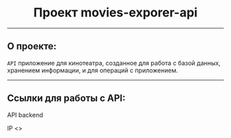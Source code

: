 <h1 align="center">Проект movies-exporer-api</h1>

---

## О проекте:

`API` приложение для кинотеатра, созданное для работа с базой данных, хранением информации, и для операций с приложением.

---

## Ссылки для работы с API:

API backend <a href=""></a>

IP <>
